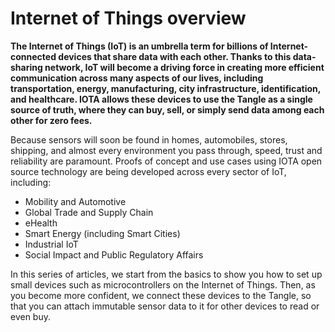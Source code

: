 # Internet of Things overview

**The Internet of Things (IoT) is an umbrella term for billions of Internet-connected devices that share data with each other. Thanks to this data-sharing network, IoT will become a driving force in creating more efficient communication across many aspects of our lives, including transportation, energy, manufacturing, city infrastructure, identification, and healthcare. IOTA allows these devices to use the Tangle as a single source of truth, where they can buy, sell, or simply send data among each other for zero fees.**

Because sensors will soon be found in homes, automobiles, stores, shipping, and almost every environment you pass through, speed, trust and reliability are paramount. Proofs of concept and use cases using IOTA open source technology are being developed across every sector of IoT, including:

- Mobility and Automotive
- Global Trade and Supply Chain
- eHealth
- Smart Energy (including Smart Cities)
- Industrial IoT
- Social Impact and Public Regulatory Affairs

In this series of articles, we start from the basics to show you how to set up small devices such as microcontrollers on the Internet of Things. Then, as you become more confident, we connect these devices to the Tangle, so that you can attach immutable sensor data to it for other devices to read or even buy.